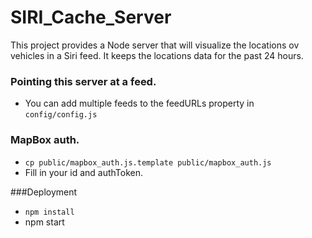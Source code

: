 # SIRI_Cache_Server

This project provides a Node server that will visualize the locations ov vehicles in a Siri 
feed. It keeps the locations data for the past 24 hours.

### Pointing this server at a feed.
+ You can add multiple feeds to the feedURLs property in `config/config.js`

### MapBox auth.
+ `cp public/mapbox_auth.js.template public/mapbox_auth.js`
+ Fill in your id and authToken.

###Deployment
+ `npm install`
+ npm start
